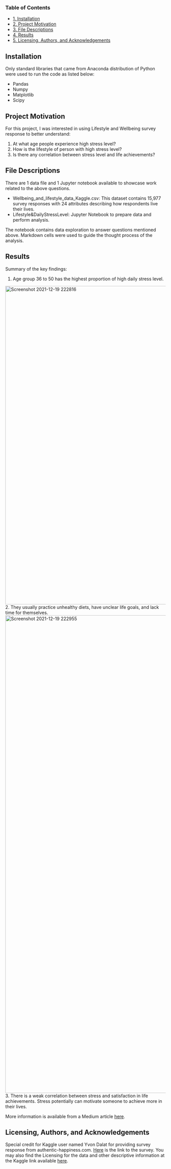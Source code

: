 ### Table of Contents
- [1. Installation](#installation)
- [2. Project Motivation](#project-motivation)
- [3. File Descriptions](#file-descriptions)
- [4. Results](#results)
- [5. Licensing, Authors, and Acknowledgements](#licensing)

## Installation
Only standard libraries that came from Anaconda distribution of Python were used to run the code as listed below:
* Pandas
* Numpy
* Matplotlib
* Scipy

## Project Motivation
For this project, I was interested in using Lifestyle and Wellbeing survey response to better understand:
1. At what age people experience high stress level?
2. How is the lifestyle of person with high stress level?
3. Is there any correlation between stress level and life achievements?

## File Descriptions
There are 1 data file and 1 Jupyter notebook available to showcase work related to the above questions.
* Wellbeing_and_lifestyle_data_Kaggle.csv: This dataset contains 15,977 survey responses with 24 attributes describing how respondents live their lives.
* Lifestyle&DailyStressLevel: Jupyter Notebook to prepare data and perform analysis.

The notebook contains data exploration to answer questions mentioned above. Markdown cells were used to guide the thought process of the analysis.

## Results
Summary of the key findings:
1. Age group 36 to 50 has the highest proportion of high daily stress level.
<img width="1000" alt="Screenshot 2021-12-19 222816" src="https://user-images.githubusercontent.com/74721418/146790203-116daccd-c3d0-4d91-a501-7fca110435a3.png">
2. They usually practice unhealthy diets, have unclear life goals, and lack time for themselves.
<img width="1500" alt="Screenshot 2021-12-19 222955" src="https://user-images.githubusercontent.com/74721418/146790511-6194a442-af40-4060-af41-a06dc6f3ad8a.png">
3. There is a weak correlation between stress and satisfaction in life achievements. Stress potentially can motivate someone to achieve more in their lives.

More information is available from a Medium article [here](https://medium.com/@snurdinie97/common-lifestyle-of-high-daily-stress-level-57bbb63da5b3).

## Licensing, Authors, and Acknowledgements
Special credit for Kaggle user named Yvon Dalat for providing survey response from authentic-happiness.com. [Here](http://www.authentic-happiness.com/your-life-satisfaction-score) is the link to the survey. You may also find the Licensing for the data and other descriptive information at the Kaggle link available [here](https://www.kaggle.com/ydalat/lifestyle-and-wellbeing-data).

